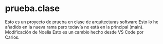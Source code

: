 # prueba.clase
Esto es un proyecto de prueba en clase de arquitecturas software
Esto lo he añadido en la nueva rama pero todavía no está en la principal (main).
Modificación de Noelia
Esto es un cambio hecho desde VS Code por Carlos.